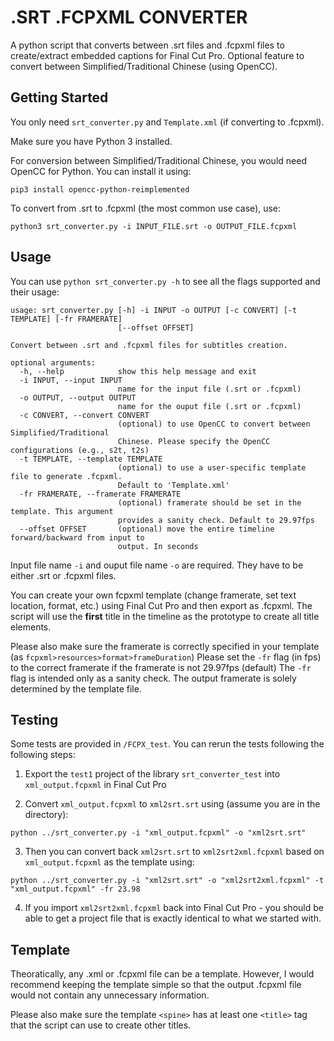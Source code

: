 # .SRT .FCPXML CONVERTER

A python script that converts between .srt files and .fcpxml files to create/extract embedded captions for Final Cut Pro.
Optional feature to convert between Simplified/Traditional Chinese (using OpenCC).

## Getting Started

You only need `srt_converter.py` and `Template.xml` (if converting to .fcpxml).

Make sure you have Python 3 installed.

For conversion between Simplified/Traditional Chinese, you would need OpenCC for Python.
You can install it using:
```
pip3 install opencc-python-reimplemented
```

To convert from .srt to .fcpxml (the most common use case), use:
```
python3 srt_converter.py -i INPUT_FILE.srt -o OUTPUT_FILE.fcpxml
```

## Usage

You can use `python srt_converter.py -h` to see all the flags supported and their usage:
```
usage: srt_converter.py [-h] -i INPUT -o OUTPUT [-c CONVERT] [-t TEMPLATE] [-fr FRAMERATE]
                        [--offset OFFSET]

Convert between .srt and .fcpxml files for subtitles creation.

optional arguments:
  -h, --help            show this help message and exit
  -i INPUT, --input INPUT
                        name for the input file (.srt or .fcpxml)
  -o OUTPUT, --output OUTPUT
                        name for the ouput file (.srt or .fcpxml)
  -c CONVERT, --convert CONVERT
                        (optional) to use OpenCC to convert between Simplified/Traditional
                        Chinese. Please specify the OpenCC configurations (e.g., s2t, t2s)
  -t TEMPLATE, --template TEMPLATE
                        (optional) to use a user-specific template file to generate .fcpxml.
                        Default to 'Template.xml'
  -fr FRAMERATE, --framerate FRAMERATE
                        (optional) framerate should be set in the template. This argument
                        provides a sanity check. Default to 29.97fps
  --offset OFFSET       (optional) move the entire timeline forward/backward from input to
                        output. In seconds
```

Input file name `-i` and ouput file name `-o` are required. They have to be either .srt or .fcpxml files.

You can create your own fcpxml template (change framerate, set text location, format, etc.) using Final Cut Pro and then export as .fcpxml. 
The script will use the **first** title in the timeline as the prototype to create all title elements.

Please also make sure the framerate is correctly specified in your template (as `fcpxml>resources>format>frameDuration`)
Please set the `-fr` flag (in fps) to the correct framerate if the framerate is not 29.97fps (default)
The `-fr` flag is intended only as a sanity check. The output framerate is solely determined by the template file.

## Testing

Some tests are provided in `/FCPX_test`. You can rerun the tests following the following steps:

1) Export the `test1` project of the library `srt_converter_test` into `xml_output.fcpxml` in Final Cut Pro

2) Convert `xml_output.fcpxml` to `xml2srt.srt` using (assume you are in the directory):
```
python ../srt_converter.py -i "xml_output.fcpxml" -o "xml2srt.srt"
```

3) Then you can convert back `xml2srt.srt` to `xml2srt2xml.fcpxml` based on `xml_output.fcpxml` as the template using:
```
python ../srt_converter.py -i "xml2srt.srt" -o "xml2srt2xml.fcpxml" -t "xml_output.fcpxml" -fr 23.98
```

4) If you import `xml2srt2xml.fcpxml` back into Final Cut Pro - you should be able to get a project file that is exactly identical to what we started with. 

## Template

Theoratically, any .xml or .fcpxml file can be a template. However, I would recommend keeping the template simple so that the output .fcpxml file would not contain any unnecessary information. 

Please also make sure the template `<spine>` has at least one `<title>` tag that the script can use to create other titles.

